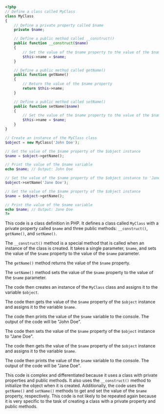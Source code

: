 ```php
<?php
// Define a class called MyClass
class MyClass
{
    // Define a private property called $name
    private $name;

    // Define a public method called __construct()
    public function __construct($name)
    {
        // Set the value of the $name property to the value of the $name parameter
        $this->name = $name;
    }

    // Define a public method called getName()
    public function getName()
    {
        // Return the value of the $name property
        return $this->name;
    }

    // Define a public method called setName()
    public function setName($name)
    {
        // Set the value of the $name property to the value of the $name parameter
        $this->name = $name;
    }
}

// Create an instance of the MyClass class
$object = new MyClass('John Doe');

// Get the value of the $name property of the $object instance
$name = $object->getName();

// Print the value of the $name variable
echo $name; // Output: John Doe

// Set the value of the $name property of the $object instance to 'Jane Doe'
$object->setName('Jane Doe');

// Get the value of the $name property of the $object instance
$name = $object->getName();

// Print the value of the $name variable
echo $name; // Output: Jane Doe
?>
```

This code is a class definition in PHP. It defines a class called `MyClass` with a private property called `$name` and three public methods: `__construct()`, `getName()`, and `setName()`.

The `__construct()` method is a special method that is called when an instance of the class is created. It takes a single parameter, `$name`, and sets the value of the `$name` property to the value of the `$name` parameter.

The `getName()` method returns the value of the `$name` property.

The `setName()` method sets the value of the `$name` property to the value of the `$name` parameter.

The code then creates an instance of the `MyClass` class and assigns it to the variable `$object`.

The code then gets the value of the `$name` property of the `$object` instance and assigns it to the variable `$name`.

The code then prints the value of the `$name` variable to the console. The output of the code will be "John Doe".

The code then sets the value of the `$name` property of the `$object` instance to "Jane Doe".

The code then gets the value of the `$name` property of the `$object` instance and assigns it to the variable `$name`.

The code then prints the value of the `$name` variable to the console. The output of the code will be "Jane Doe".

This code is complex and differentiated because it uses a class with private properties and public methods. It also uses the `__construct()` method to initialize the object when it is created. Additionally, the code uses the `getName()` and `setName()` methods to get and set the value of the `$name` property, respectively. This code is not likely to be repeated again because it is very specific to the task of creating a class with a private property and public methods.